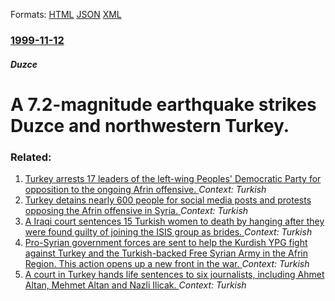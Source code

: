 
Formats: [HTML](/news/1999/11/12/a-7-2-magnitude-earthquake-strikes-duzce-and-northwestern-turkey.html)  [JSON](/news/1999/11/12/a-7-2-magnitude-earthquake-strikes-duzce-and-northwestern-turkey.json)  [XML](/news/1999/11/12/a-7-2-magnitude-earthquake-strikes-duzce-and-northwestern-turkey.xml)  

### [1999-11-12](/news/1999/11/12/index.md)

##### Duzce
#  A 7.2-magnitude earthquake strikes Duzce and northwestern Turkey.




### Related:

1. [Turkey arrests 17 leaders of the left-wing Peoples' Democratic Party for opposition to the ongoing Afrin offensive. ](/news/2018/02/9/turkey-arrests-17-leaders-of-the-left-wing-peoples-democratic-party-for-opposition-to-the-ongoing-afrin-offensive.md) _Context: Turkish_
2. [Turkey detains nearly 600 people for social media posts and protests opposing the Afrin offensive in Syria. ](/news/2018/02/6/turkey-detains-nearly-600-people-for-social-media-posts-and-protests-opposing-the-afrin-offensive-in-syria.md) _Context: Turkish_
3. [A Iraqi court sentences 15 Turkish women to death by hanging after they were found guilty of joining the ISIS group as brides. ](/news/2018/02/25/a-iraqi-court-sentences-15-turkish-women-to-death-by-hanging-after-they-were-found-guilty-of-joining-the-isis-group-as-brides.md) _Context: Turkish_
4. [Pro-Syrian government forces are sent to help the Kurdish YPG fight against Turkey and the Turkish-backed Free Syrian Army in the Afrin Region. This action opens up a new front in the war. ](/news/2018/02/20/pro-syrian-government-forces-are-sent-to-help-the-kurdish-ypg-fight-against-turkey-and-the-turkish-backed-free-syrian-army-in-the-afrin-regi.md) _Context: Turkish_
5. [A court in Turkey hands life sentences to six journalists, including Ahmet Altan, Mehmet Altan and Nazli Ilicak. ](/news/2018/02/16/a-court-in-turkey-hands-life-sentences-to-six-journalists-including-ahmet-altan-mehmet-altan-and-nazla-ila-cak.md) _Context: Turkish_
